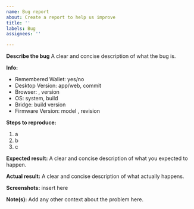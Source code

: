 ```yaml
---
name: Bug report
about: Create a report to help us improve
title: ''
labels: Bug
assignees: ''

---
```

**Describe the bug**
A clear and concise description of what the bug is.

**Info:**
 - Remembered Wallet: yes/no
 - Desktop Version: app/web, commit
 - Browser: , version
 - OS: system, build
 - Bridge: build version
 - Firmware Version: model , revision

**Steps to reproduce:**
1. a
2. b
3. c

**Expected result:**
A clear and concise description of what you expected to happen.

**Actual result:**
A clear and concise description of what actually happens.

**Screenshots:**
insert here

**Note(s):**
Add any other context about the problem here.
